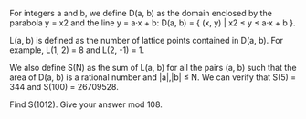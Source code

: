 

For integers a and b, we define D(a, b) as the domain enclosed by the parabola y = x2 and the line y = a&#183;x + b:
D(a, b) = { (x, y) | x2 &#8804; y &#8804; a&#183;x + b }.


L(a, b) is defined as the number of lattice points contained in D(a, b).
For example, L(1, 2) = 8 and L(2, -1) = 1.


We also define S(N) as the sum of L(a, b) for all the pairs (a, b) such that the area of D(a, b) is a rational number and |a|,|b| &#8804; N.
We can verify that S(5) = 344 and S(100) = 26709528.


Find S(1012). Give your answer mod 108.

